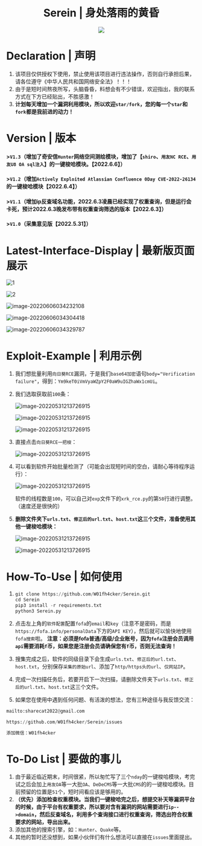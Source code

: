 <h1 align="center">Serein | 身处落雨的黄昏</h1>  
<p align="center"><img src="https://socialify.git.ci/W01fh4cker/Serein/image?description=1&descriptionEditable=%E4%B8%80%E6%AC%BE%E5%9B%BE%E5%BD%A2%E5%8C%96%E3%80%81%E6%89%B9%E9%87%8F%E9%87%87%E9%9B%86url%E3%80%81%E6%89%B9%E9%87%8F%E5%AF%B9%E9%87%87%E9%9B%86%E7%9A%84url%E8%BF%9B%E8%A1%8C%E5%90%84%E7%A7%8Dnday%E6%A3%80%E6%B5%8B%E7%9A%84%E5%B7%A5%E5%85%B7%E3%80%82%E5%8F%AF%E7%94%A8%E4%BA%8Esrc%E6%8C%96%E6%8E%98%E3%80%81cnvd%E6%8C%96%E6%8E%98%E3%80%810day%E5%88%A9%E7%94%A8%E3%80%81%E6%89%93%E9%80%A0%E8%87%AA%E5%B7%B1%E7%9A%84%E6%AD%A6%E5%99%A8%E5%BA%93%E7%AD%89%E5%9C%BA%E6%99%AF%E3%80%82&font=Bitter&forks=1&issues=1&language=1&logo=https%3A%2F%2Fwww.png8.com%2Fimgs%2F2022%2F05%2F31%2Fc1239f843428bb8a.jpg&name=1&owner=1&stargazers=1&theme=Light" /></p>

# Declaration | 声明

1. 该项目仅供授权下使用，禁止使用该项目进行违法操作，否则自行承担后果，请各位遵守《中华人民共和国网络安全法》！！！
2. 由于是短时间熬夜所写，头脑昏昏，料想会有不少错误，欢迎指出，我的联系方式在下方已经贴出，不胜感激！  
3. **计划每天增加一个漏洞利用模块，所以欢迎`star/fork`，您的每一个`star`和`fork`都是我前进的动力！**
# Version | 版本
#### >`V1.3`（增加了奇安信`Hunter`网络空间测绘模块，增加了【`shiro`、`用友NC RCE`、`用友U8 OA sql注入`】的一键梭哈模块。【2022.6.6】）  
#### >`V1.2`（增加`Actively Exploited Atlassian Confluence 0Day CVE-2022-26134`的一键梭哈模块【2022.6.4】）  
#### >`V1.1`（增加ip反查域名功能，2022.6.3凌晨已经实现了权重查询，但是运行会卡死，预计2022.6.3晚发布带有权重查询筛选的版本【2022.6.3】）  
#### >`V1.0`（采集意见版【2022.5.31】）

# Latest-Interface-Display | 最新版页面展示

  ![1](https://www.png8.com/imgs/2022/06/06/1dfe079e9efaf53e.png)

![2](https://www.png8.com/imgs/2022/06/06/8c5b9abba00cfb1e.png)

![image-20220606034232108](https://www.png8.com/imgs/2022/06/06/822ba7e7557d322f.png)

![image-20220606034304418](https://www.png8.com/imgs/2022/06/06/3dd518e3c559a93d.png)

![image-20220606034329787](https://www.png8.com/imgs/2022/06/06/7308945f7980ff60.png)

# Exploit-Example | 利用示例

1. 我们想批量利用`向日葵RCE`漏洞，于是我们`base64加密`语句`body="Verification failure"`，得到：`Ym9keT0iVmVyaWZpY2F0aW9uIGZhaWx1cmUi`。

2. 我们选取获取前`100`条：

   ![image-20220531213726915](https://www.png8.com/imgs/2022/05/31/afa7e27c633103bc.png)

   ![image-20220531213726915](https://www.png8.com/imgs/2022/05/31/131ba7f9968261d0.png)

   ![image-20220531213726915](https://www.png8.com/imgs/2022/05/31/776bab3b4dbdef4a.png)

3. 直接点击`向日葵RCE一把梭`：

      ![image-20220531213726915](https://www.png8.com/imgs/2022/05/31/cb3553eed09f13cc.png)

4. 可以看到软件开始批量检测了（可能会出现短时间的空白，请耐心等待程序运行）：

      ![image-20220531213726915](https://www.png8.com/imgs/2022/05/31/9bffe6b41d0ba93f.png)

      软件的线程数是`100`，可以自己对`exp`文件下的`xrk_rce.py`的第`58`行进行调整。（速度还是很快的）

5. **删除文件夹下`urls.txt`、`修正后的url.txt`、`host.txt`这三个文件，准备使用其他一键梭哈模块：**

   ![image-20220531213726915](https://www.png8.com/imgs/2022/05/31/e16e71a0fa2fee23.png)

   ![image-20220531213726915](https://www.png8.com/imgs/2022/05/31/182de6a83f558bde.png)

# How-To-Use | 如何使用

1. ```python
   git clone https://github.com/W01fh4cker/Serein.git
   cd Serein
   pip3 install -r requirements.txt
   python3 Serein.py
   ```
   
2. 点击左上角的`软件配置`配置`fofa`的`email`和`key`（注意不是密码，而是`https://fofa.info/personalData`下方的`API KEY`），然后就可以愉快地使用`fofa搜索`啦。
    **注意：必须是fofa普通/高级/企业账号，因为`fofa`注册会员调用`api`需要消耗`f`币，如果您是注册会员请确保您有`f`币，否则无法查询！**  
4. 搜集完成之后，软件的同级目录下会生成`urls.txt`、`修正后的url.txt`、`host.txt`，分别保存`采集的原始url`、添加了`http/https头的url`、`仅网站IP`。
5. 完成一次扫描任务后，若要开启下一次扫描，请删除文件夹下`urls.txt`、`修正后的url.txt`、`host.txt`这三个文件。
6. 如果您在使用中遇到任何问题、有活泼的想法，您有三种途径与我反馈交流：

```python
mailto:sharecat2022@gmail.com

https://github.com/W01fh4cker/Serein/issues

添加微信：W01fh4cker
```


# To-Do List | 要做的事儿
1. 由于最近临近期末，时间很紧，所以匆忙写了三个`nday`的一键梭哈模块，考完试之后会加上`用友OA`等一大批`OA`、`DeDeCMS`等一大批`CMS`的的一键梭哈模块。目前预留的位置是`51`个，短时间看应该是够用的。
2. **（优先）添加检查权重模块。当我们一键梭哈完之后，想提交补天等漏洞平台的时候，由于平台有权重要求，所以要对含有漏洞的网站需要进行`ip-->domain`，然后反查域名，利用多个查询接口进行权重查询，筛选出符合权重要求的网站，导出出来。**
3. 添加其他的搜索引擎，如：`Hunter`、`Quake`等。 
4. 其他的暂时还没想到，如果小伙伴们有什么想法可以直接在`issues`里面提出。
